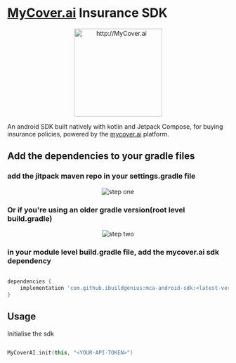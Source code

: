 # [MyCover.ai](https://www.mycover.ai/) Insurance SDK

<div align="center">
      <img title="http://MyCover.ai" height="200" src="https://www.mycover.ai/images/logos/mycover.svg" width="200px"/>
</div>

An android SDK built natively with kotlin and Jetpack Compose, for buying insurance policies, powered by the [mycover.ai](https://www.mycover.ai/) platform.

## Add the dependencies to your gradle files

### add the jitpack maven repo in your settings.gradle file
<div align="center">
      <img title="step one" src="1.png" />
</div>

### Or if you're using an older gradle version(root level build.gradle)
<div align="center">
      <img title="step two" src="2.png" />
</div>

### in your module level build.gradle file, add the mycover.ai sdk dependency
```gradle

dependencies {
    implementation 'com.github.ibuildgenius:mca-android-sdk:<latest-version>'
}

```

## Usage
Initialise the sdk 

```kotlin

MyCoverAI.init(this, "<YOUR-API-TOKEN>")


```

